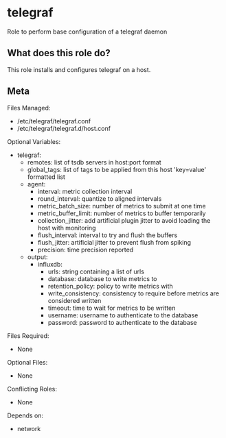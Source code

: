 # telegraf
Role to perform base configuration of a telegraf daemon

What does this role do?
-----------------------

This role installs and configures telegraf on a host.

Meta
----

Files Managed:
  * /etc/telegraf/telegraf.conf
  * /etc/telegraf/telegraf.d/host.conf

Optional Variables:
  * telegraf:
    * remotes: list of tsdb servers in host:port format
    * global_tags: list of tags to be applied from this host 'key=value' formatted list
    * agent:
      * interval: metric collection interval
      * round_interval: quantize to aligned intervals
      * metric_batch_size: number of metrics to submit at one time
      * metric_buffer_limit: number of metrics to buffer temporarily
      * collection_jitter: add artificial plugin jitter to avoid loading the host with monitoring
      * flush_interval: interval to try and flush the buffers
      * flush_jitter: artificial jitter to prevent flush from spiking
      * precision: time precision reported
    * output:
      * influxdb:
        * urls: string containing a list of urls
        * database: database to write metrics to
        * retention_policy: policy to write metrics with
        * write_consistency: consistency to require before metrics are considered written
        * timeout: time to wait for metrics to be written
        * username: username to authenticate to the database
        * password: password to authenticate to the database

Files Required:
  * None

Optional Files:
  * None

Conflicting Roles:
  * None

Depends on:
  * network
